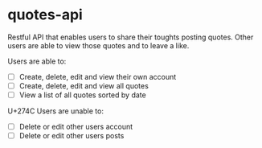 # quotes-api

Restful API that enables users to share their toughts posting quotes. Other users are able to view those quotes and to leave a like.

Users are able to:

* [ ] Create, delete, edit and view their own account
* [ ] Create, delete, edit and view all quotes
* [ ] View a list of all quotes sorted by date

U+274C Users are unable to:
* [ ] Delete or edit other users account
* [ ] Delete or edit other users posts
